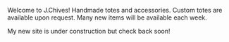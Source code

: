 Welcome to J.Chives! Handmade totes and accessories. Custom totes are available upon request. Many new items will be available each week.

My new site is under construction but check back soon!
